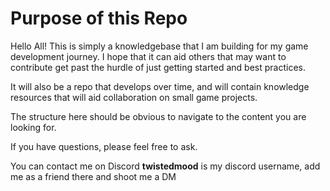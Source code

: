 # Purpose of this Repo
Hello All! This is simply a knowledgebase that I am building for my game development journey. I hope that it can aid others that may want to contribute get past the hurdle of just getting started and best practices.

It will also be a repo that develops over time, and will contain knowledge resources that will aid collaboration on small game projects.

The structure here should be obvious to navigate to the content you are looking for. 

If you have questions, please feel free to ask.

You can contact me on Discord **twistedmood** is my discord username, add me as a friend there and shoot me a DM
